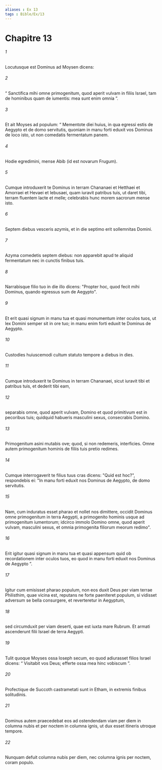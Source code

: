 ```yaml
---
aliases : Ex 13
tags : Bible/Ex/13
---
```


# Chapitre 13

###### 1
Locutusque est Dominus ad Moysen dicens: 
###### 2
“ Sanctifica mihi omne primogenitum, quod aperit vulvam in filiis Israel, tam de hominibus quam de iumentis: mea sunt enim omnia ”.
###### 3
Et ait Moyses ad populum: “ Mementote diei huius, in qua egressi estis de Aegypto et de domo servitutis, quoniam in manu forti eduxit vos Dominus de loco isto, ut non comedatis fermentatum panem. 
###### 4
Hodie egredimini, mense Abib (id est novarum Frugum). 
###### 5
Cumque introduxerit te Dominus in terram Chananaei et Hetthaei et Amorraei et Hevaei et Iebusaei, quam iuravit patribus tuis, ut daret tibi, terram fluentem lacte et melle; celebrabis hunc morem sacrorum mense isto.
###### 6
Septem diebus vesceris azymis, et in die septimo erit sollemnitas Domini. 
###### 7
Azyma comedetis septem diebus: non apparebit apud te aliquid fermentatum nec in cunctis finibus tuis. 
###### 8
Narrabisque filio tuo in die illo dicens: "Propter hoc, quod fecit mihi Dominus, quando egressus sum de Aegypto". 
###### 9
Et erit quasi signum in manu tua et quasi monumentum inter oculos tuos, ut lex Domini semper sit in ore tuo; in manu enim forti eduxit te Dominus de Aegypto. 
###### 10
Custodies huiuscemodi cultum statuto tempore a diebus in dies.
###### 11
Cumque introduxerit te Dominus in terram Chananaei, sicut iuravit tibi et patribus tuis, et dederit tibi eam, 
###### 12
separabis omne, quod aperit vulvam, Domino et quod primitivum est in pecoribus tuis; quidquid habueris masculini sexus, consecrabis Domino. 
###### 13
Primogenitum asini mutabis ove; quod, si non redemeris, interficies. Omne autem primogenitum hominis de filiis tuis pretio redimes. 
###### 14
Cumque interrogaverit te filius tuus cras dicens: "Quid est hoc?", respondebis ei: "In manu forti eduxit nos Dominus de Aegypto, de domo servitutis. 
###### 15
Nam, cum induratus esset pharao et nollet nos dimittere, occidit Dominus omne primogenitum in terra Aegypti, a primogenito hominis usque ad primogenitum iumentorum; idcirco immolo Domino omne, quod aperit vulvam, masculini sexus, et omnia primogenita filiorum meorum redimo". 
###### 16
Erit igitur quasi signum in manu tua et quasi appensum quid ob recordationem inter oculos tuos, eo quod in manu forti eduxit nos Dominus de Aegypto ”.
###### 17
Igitur cum emisisset pharao populum, non eos duxit Deus per viam terrae Philisthim, quae vicina est, reputans ne forte paeniteret populum, si vidisset adversum se bella consurgere, et reverteretur in Aegyptum, 
###### 18
sed circumduxit per viam deserti, quae est iuxta mare Rubrum. Et armati ascenderunt filii Israel de terra Aegypti. 
###### 19
Tulit quoque Moyses ossa Ioseph secum, eo quod adiurasset filios Israel dicens: “ Visitabit vos Deus; efferte ossa mea hinc vobiscum ”.
###### 20
Profectique de Succoth castrametati sunt in Etham, in extremis finibus solitudinis. 
###### 21
Dominus autem praecedebat eos ad ostendendam viam per diem in columna nubis et per noctem in columna ignis, ut dux esset itineris utroque tempore. 
###### 22
Nunquam defuit columna nubis per diem, nec columna ignis per noctem, coram populo.
